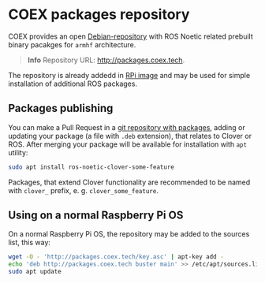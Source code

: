 # COEX packages repository

COEX provides an open [Debian-repository](https://wiki.debian.org/DebianRepository) with ROS Noetic related prebuilt binary pacakges for `armhf` architecture.

> **Info** Repository URL: http://packages.coex.tech.

The repository is already addedd in [RPi image](image.md) and may be used for simple installation of additional ROS packages.

## Packages publishing

You can make a Pull Request in a [git repository with packages](https://github.com/CopterExpress/packages), adding or updating your package (a file with `.deb` extension), that relates to Clover or ROS. After merging your package will be available for installation with `apt` utility:

```bash
sudo apt install ros-noetic-clover-some-feature
```

Packages, that extend Clover functionality are recommended to be named with `clover_` prefix, e. g. `clover_some_feature`.

## Using on a normal Raspberry Pi OS

On a normal Raspberry Pi OS, the repository may be added to the sources list, this way:

```bash
wget -O - 'http://packages.coex.tech/key.asc' | apt-key add -
echo 'deb http://packages.coex.tech buster main' >> /etc/apt/sources.list
sudo apt update
```
